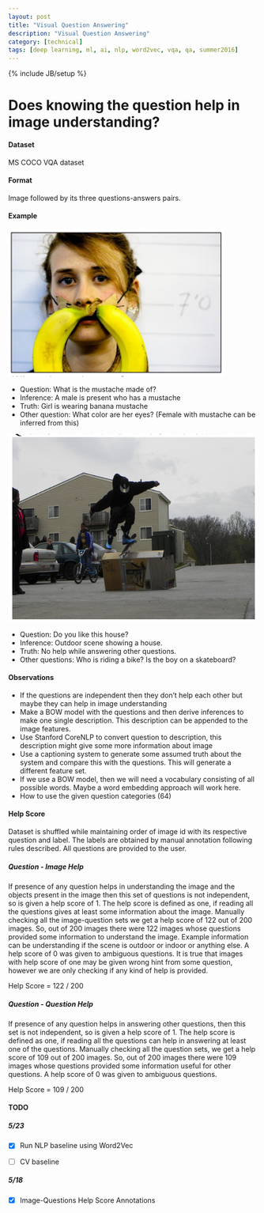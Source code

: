 ```yaml
---
layout: post
title: "Visual Question Answering"
description: "Visual Question Answering"
category: [technical]
tags: [deep learning, ml, ai, nlp, word2vec, vqa, qa, summer2016]
---
```

{% include JB/setup %}

# Does knowing the question help in image understanding?

#### Dataset

MS COCO VQA dataset 

#### Format

Image followed by its three questions-answers pairs.

#### Example

![](/images/coco1.png)

- Question: What is the mustache made of?
- Inference: A male is present who has a mustache
- Truth: Girl is wearing banana mustache
- Other question: What color are her eyes? (Female with mustache can be inferred from this)

![](/images/coco2.png)

- Question: Do you like this house?
- Inference: Outdoor scene showing a house. 
- Truth: No help while answering other questions.
- Other questions: Who is riding a bike? Is the boy on a skateboard?

#### Observations

- If the questions are independent then they don’t help each other but maybe they can help in image understanding
- Make a BOW model with the questions and then derive inferences to make one single description. This description can be appended to the image features.
- Use Stanford CoreNLP to convert question to description, this description might give some more information about image
- Use a captioning system to generate some assumed truth about the system and compare this with the questions. This will generate a different feature set. 
- If we use a BOW model, then we will need a vocabulary consisting of all possible words. Maybe a word embedding approach will work here. 
- How to use the given question categories (64)


#### Help Score 

Dataset is shuffled while maintaining order of image id with its respective question and label. The labels are obtained by manual annotation following rules described. All questions are provided to the user. 

##### Question - Image Help 

If presence of any question helps in understanding the image and the objects present in the image then this set of questions is not independent, so is given a help score of 1. The help score is defined as one, if reading all the questions gives at least some information about the image. Manually checking all the image-question sets we get a help score of 122 out of 200 images. So, out of 200 images there were 122 images whose questions provided some information to understand the image. Example information can be understanding if the scene is outdoor or indoor or anything else. A help score of 0 was given to ambiguous questions. It is true that images with help score of one may be given wrong hint from some question, however we are only checking if any kind of help is provided. 

Help Score = 122 / 200

##### Question - Question Help

If presence of any question helps in answering other questions, then this set is not independent, so is given a help score of 1. The help score is defined as one, if reading all the questions can help in answering at least one of the questions. Manually checking all the question sets, we get a help score of 109 out of 200 images. So, out of 200 images there were 109 images whose questions provided some information useful for other questions. A help score of 0 was given to ambiguous questions. 

Help Score = 109 / 200

#### TODO

##### 5/23

- [X] Run NLP baseline using Word2Vec
- [ ] CV baseline


##### 5/18

- [X] Image-Questions Help Score Annotations